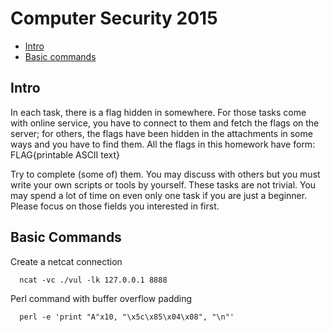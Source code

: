# Computer Security 2015

- [Intro](#intro)
- [Basic commands](#basic-commands)

## Intro

In each task, there is a flag hidden in somewhere. For those tasks come with online service, you have to connect to them and fetch the flags on the server; for others, the flags have been hidden in the attachments in some ways and you have to find them. All the flags in this homework have form: FLAG{printable ASCII text}

Try to complete (some of) them. You may discuss with others but you must write your own scripts or tools by yourself. These tasks are not trivial. You may spend a lot of time on even only one task if you are just a beginner. Please focus on those fields you interested in first.

## Basic Commands

Create a netcat connection
```shell
  ncat -vc ./vul -lk 127.0.0.1 8888
```

Perl command with buffer overflow padding
```shell
  perl -e 'print "A"x10, "\x5c\x85\x04\x08", "\n"'
```
